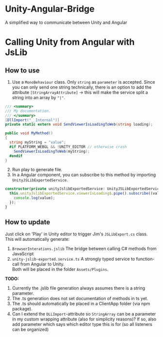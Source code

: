 # Unity-Angular-Bridge
A simplified way to communicate between Unity and Angular

# Calling Unity from Angular with JsLib
## How to use
1. Use a `MonoBehaviour` class. Only `string` as `parameter` is accepted.
Since you can only send one string technically, there is an option to add the attribute `[StringArrayAttribute]` -> this will make the service split a string into an array by `"|"`.
```csharp
/// <summary>
/// My documentation.
/// </summary>
[DllImport("__Internal")]
private static extern void SendViewerIsLoadingToWeb(string loading);

public void MyMethod()
{
  string myString = "value";
  #if PLATFORM_WEBGL && !UNITY_EDITOR // otherwise crash
    SendViewerIsLoadingToWeb(myString);
  #endif
}
```
2. Run play to generate file.
3. In a Angular component, you can subscribe to this method by importing `UnityJSLibExportedService`.
```ts
constructor(private unityJslibExportedService: UnityJSLibExportedService) {
  this.unityJslibExportedService.viewerIsLoading$.pipe().subscribe((value) => {
    console.log(value);
  });
}
```

## How to update
Just click on 'Play' in Unity editor to trigger Jim's `JSLibExport.cs` class.  
This will automatically generate:
1. `BrowserInterations.jslib` The bridge between calling C# methods from JavaScript
2. `unity-jslib-exported.service.ts` A strongly typed service to function-call from Angular to Unity.  
Both will be placed in the folder `Assets/Plugins`.  
 
**TODO:**
1. Currently the .jslib file generation always assumes there is a string parameter.
2. The .ts generation does not set documentation of methods in ts yet.
3. The .ts should automatically be placed in a ClientApp folder (via npm package).  
4. Can I extend the `DLLImport`-attribute so `StringArray` can be a parameter in my custom wrapping attribute (also for simplicity reasons)?
If so, also add parameter which says which editor type this is for (so all listeners can be organized)
